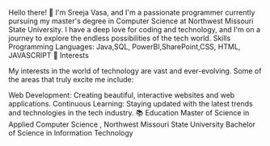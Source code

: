 Hello there! 👋 I'm Sreeja Vasa, and I'm a passionate programmer currently pursuing my master's degree in Computer Science at Northwest Missouri State University. I have a deep love for coding and technology, and I'm on a journey to explore the endless possibilities of the tech world.
Skills
Programming Languages: Java,SQL, PowerBI,SharePoint,CSS, HTML, JAVASCRIPT
🌟 Interests

My interests in the world of technology are vast and ever-evolving. Some of the areas that truly excite me include:

Web Development: Creating beautiful, interactive websites and web applications.
Continuous Learning: Staying updated with the latest trends and technologies in the tech industry.
📚 Education
Master of Science in Applied Computer Science , Northwest Missouri State University
Bachelor of Science in Information Technology

